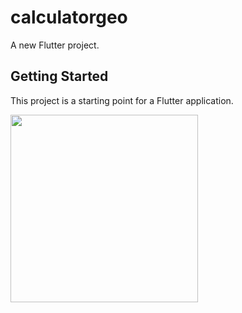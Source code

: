 # calculatorgeo

A new Flutter project.

## Getting Started

This project is a starting point for a Flutter application.

<img src="![Calculator App](https://github.com/GeorgeYoussef27/Calculator-App-using-Flutter/assets/117766890/e0e7c911-0225-4a1f-83ed-132dbd19a270) 
" width="300">
